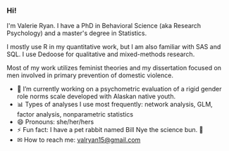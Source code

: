 ### Hi!

I'm Valerie Ryan. I have a PhD in Behavioral Science (aka Research Psychology) and a master's degree in Statistics.

I mostly use R in my quantitative work, but I am also familiar with SAS and SQL. I use Dedoose for qualitative and mixed-methods research.

Most of my work utilizes feminist theories and my dissertation focused on men involved in primary prevention of domestic violence.


- 🔭 I’m currently working on a psychometric evaluation of a rigid gender role norms scale developed with Alaskan native youth.
- 📊 Types of analyses I use most frequently: network analysis, GLM, factor analysis, nonparametric statistics
- 😄 Pronouns: she/her/hers
- ⚡ Fun fact: I have a pet rabbit named Bill Nye the science bun. 🐇
- ✉ How to reach me: valryan15@gmail.com
